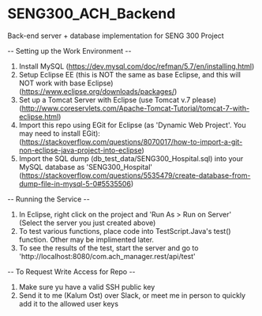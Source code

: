 # SENG300_ACH_Backend
Back-end server + database implementation for SENG 300 Project

-- Setting up the Work Environment --
1. Install MySQL (https://dev.mysql.com/doc/refman/5.7/en/installing.html)
2. Setup Eclipse EE (this is NOT the same as base Eclipse, and this will NOT work with base Eclipse)
  (https://www.eclipse.org/downloads/packages/)
3. Set up a Tomcat Server with Eclipse (use Tomcat v.7 please)
  (http://www.coreservlets.com/Apache-Tomcat-Tutorial/tomcat-7-with-eclipse.html)
4. Import this repo using EGit for Eclipse (as 'Dynamic Web Project'. You may need to install EGit):
  (https://stackoverflow.com/questions/8070017/how-to-import-a-git-non-eclipse-java-project-into-eclipse)
5. Import the SQL dump (db_test_data/SENG300_Hospital.sql) into your MySQL database as 'SENG300_Hospital'
  (https://stackoverflow.com/questions/5535479/create-database-from-dump-file-in-mysql-5-0#5535506)

-- Running the Service --
1. In Eclipse, right click on the project and 'Run As > Run on Server' (Select the server you just created above)
2. To test various functions, place code into TestScript.Java's test() function. Other may be implimented later.
3. To see the results of the test, start the server and go to 'http://localhost:8080/com.ach_manager.rest/api/test'

-- To Request Write Access for Repo --
1. Make sure yu have a valid SSH public key
2. Send it to me (Kalum Ost) over Slack, or meet me in person to quickly add it to the allowed user keys
